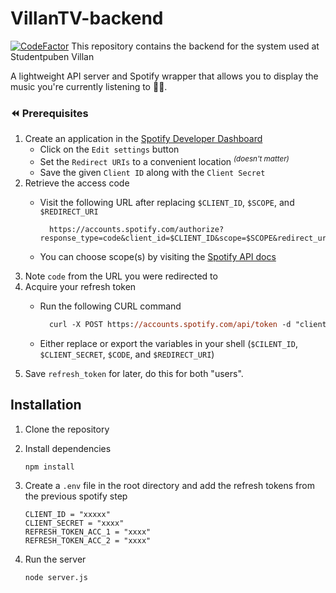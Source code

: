 # VillanTV-backend
[![CodeFactor](https://www.codefactor.io/repository/github/mime-a-mjupps/villantv-backend/badge)](https://www.codefactor.io/repository/github/mime-a-mjupps/villantv-backend)
This repository contains the backend for the system used at Studentpuben Villan

A lightweight API server and Spotify wrapper that allows you to display the music you're currently listening to 🎸🎺.

### ⏪ Prerequisites
1. Create an application in the [Spotify Developer Dashboard](https://developer.spotify.com/dashboard/)
    - Click on the `Edit settings` button
    - Set the `Redirect URIs` to a convenient location <sup>_(doesn't matter)_</sup>
    - Save the given `Client ID` along with the `Client Secret`
2. Retrieve the access code
    - Visit the following URL after replacing `$CLIENT_ID`, `$SCOPE`, and `$REDIRECT_URI` 
    
        ```url
          https://accounts.spotify.com/authorize?response_type=code&client_id=$CLIENT_ID&scope=$SCOPE&redirect_uri=$REDIRECT_URI 
        ```
    - You can choose scope(s) by visiting the [Spotify API docs](https://developer.spotify.com/documentation/general/guides/authorization/scopes/)
3. Note `code` from the URL you were redirected to
4. Acquire your refresh token
    - Run the following CURL command
    
      ```ps
        curl -X POST https://accounts.spotify.com/api/token -d "client_id=$CLIENT_ID&client_secret=$CLIENT_SECRET&grant_type=authorization_code&code=$CODE&redirect_uri=$REDIRECT_URI"
      ```
    - Either replace or export the variables in your shell (`$CILENT_ID`, `$CLIENT_SECRET`, `$CODE`, and `$REDIRECT_URI`)
5. Save `refresh_token` for later, do this for both "users". 

## Installation

1. Clone the repository

2. Install dependencies

    ```ps
    npm install
    ```

3. Create a `.env` file in the root directory and add the refresh tokens from the previous spotify step

    ```env
    CLIENT_ID = "xxxxx"
    CLIENT_SECRET = "xxxx"
    REFRESH_TOKEN_ACC_1 = "xxxx"
    REFRESH_TOKEN_ACC_2 = "xxxx"
    ```

4. Run the server

    ```ps
    node server.js
    ``` 
